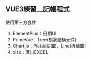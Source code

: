 ## VUE3練習\_\_記帳程式

使用第三方套件

1. ElementPlus：日期UI
2. PrimeVue：Tree(樹狀結構元件)
3. Chart.js：Pie(圓餅圖)、Line(折線圖)
4. xlsx：匯出EXCEL


